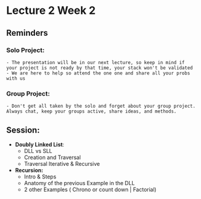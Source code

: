 # Lecture 2 Week 2

## Reminders

### Solo Project:
    - The presentation will be in our next lecture, so keep in mind if your project is not ready by that time, your stack won't be validated
    - We are here to help so attend the one one and share all your probs with us

### Group Project:
    - Don't get all taken by the solo and forget about your group project. Always chat, keep your groups active, share ideas, and methods.

## Session:
- **Doubly Linked List**:
    - DLL vs SLL
    - Creation and Traversal 
    - Traversal Iterative & Recursive
- **Recursion:**
    - Intro & Steps
    - Anatomy of the previous Example in the DLL
    - 2 other Examples ( Chrono or count down | Factorial)





